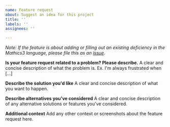 ```yaml
---
name: Feature request
about: Suggest an idea for this project
title: ''
labels: ''
assignees: ''

---
```

*Note: If the feature is about adding or filling out an existing deficiency in the Mathics3 language, please file this as an [issue](https://github.com/Mathics3/mathics-core/issues/new?assignees=&labels=&projects=&template=bug_report.md&title=).*

**Is your feature request related to a problem? Please describe.**
A clear and concise description of what the problem is. Ex. I'm always frustrated when [...]

**Describe the solution you'd like**
A clear and concise description of what you want to happen.

**Describe alternatives you've considered**
A clear and concise description of any alternative solutions or features you've considered.

**Additional context**
Add any other context or screenshots about the feature request here.
